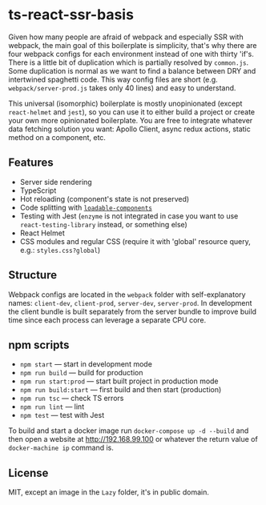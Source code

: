 # ts-react-ssr-basis

Given how many people are afraid of webpack and especially SSR with webpack, the main goal of this boilerplate is simplicity, that's why there are four webpack configs for each environment instead of one with thirty 'if's. There is a little bit of duplication which is partially resolved by `common.js`. Some duplication is normal as we want to find a balance between DRY and intertwined spaghetti code. This way config files are short (e.g. `webpack/server-prod.js` takes only 40 lines) and easy to understand.

This universal (isomorphic) boilerplate is mostly unopinionated (except `react-helmet` and `jest`), so you can use it to either build a project or create your own more opinionated boilerplate. You are free to integrate whatever data fetching solution you want: Apollo Client, async redux actions, static method on a component, etc.

## Features
 - Server side rendering
 - TypeScript
 - Hot reloading (component's state is not preserved)
 - Code splitting with [`loadable-components`](https://github.com/smooth-code/loadable-components)
 - Testing with Jest (`enzyme` is not integrated in case you want to use `react-testing-library` instead, or something else)
 - React Helmet
 - CSS modules and regular CSS (require it with 'global' resource query, e.g.: `styles.css?global`)

## Structure
Webpack configs are located in the `webpack` folder with self-explanatory names: `client-dev`, `client-prod`, `server-dev`, `server-prod`. In development the client bundle is built separately from the server bundle to improve build time since each process can leverage a separate CPU core.

## npm scripts
 - `npm start` — start in development mode
 - `npm run build` — build for production
 - `npm run start:prod` — start built project in production mode
 - `npm run build:start` — first build and then start (production)
 - `npm run tsc` — check TS errors
 - `npm run lint` — lint
 - `npm test` — test with Jest

To build and start a docker image run `docker-compose up -d --build` and then open a website at http://192.168.99.100 or whatever the return value of `docker-machine ip` command is.

## License
MIT, except an image in the `Lazy` folder, it's in public domain.
